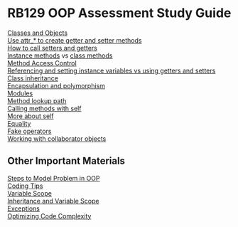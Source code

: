 # RB129 OOP Assessment Study Guide

[Classes and Objects](./oop/objects_and_classes.md)\
[Use attr_* to create getter and setter methods](./oop/objects_and_classes.md#use-attr_-to-create-getter-and-setter-methods)\
[How to call setters and getters](./oop/objects_and_classes.md#accessor-methods)\
[Instance methods](./oop/objects_and_classes.md#instance-methods) vs [class methods](./oop/objects_and_classes.md#class-methods)\
[Method Access Control](./oop/method_access_control.md)\
[Referencing and setting instance variables vs using getters and setters](./oop/objects_and_classes.md#accessor-methods)\
[Class inheritance](./oop/inheritance.md)\
[Encapsulation and polymorphism](./oop/encapsulation_and_polymorphism.md)\
[Modules](./oop/modules.md)\
[Method lookup path](./oop/inheritance.md#method-lookup-path)\
[Calling methods with self](./oop/objects_and_classes.md#calling-methods-with-self)\
[More about self](./oop/objects_and_classes.md#more-about-self)\
[Equality](./oop/equality.md)\
[Fake operators](./oop/fake_operators.md)\
[Working with collaborator objects](./oop/collaborator_objects.md)


## Other Important Materials
[Steps to Model Problem in OOP](./oop/steps_to_model_in_oop.md)\
[Coding Tips](./oop/coding_tips.md)\
[Variable Scope](./oop/variable_scope.md)\
[Inheritance and Variable Scope](./oop/inheritance_and_variable_scope.md)\
[Exceptions](./oop/exceptions.md)\
[Optimizing Code Complexity](./oop/optimize_code_complexity.md)
